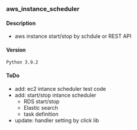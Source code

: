 ### aws_instance_scheduler
#### Description
- aws instance start/stop by schdule or REST API

#### Version
`Python 3.9.2`


#### ToDo
- add: ec2 intance scheduler test code
- add: start/stop intance scheduler
    - RDS start/stop 
    - Elastic search 
    - task definition
- update: handler setting by click lib